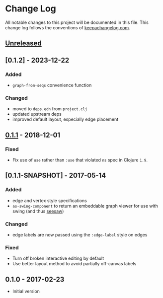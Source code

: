 # Change Log
All notable changes to this project will be documented in this file. This change log follows the conventions of [keepachangelog.com](http://keepachangelog.com/).

## [Unreleased]

## [0.1.2] - 2023-12-22
### Added
- `graph-from-seqs` convenience function
### Changed
- moved to `deps.edn` from `project.clj`
- updated upstream deps
- improved default layout, especially edge placement

## [0.1.1] - 2018-12-01
### Fixed
- Fix use of `use` rather than `:use` that violated `ns` spec in
  Clojure `1.9`.

## [0.1.1-SNAPSHOT] - 2017-05-14
### Added
- edge and vertex style specifications
- `as-swing-component` to return an embeddable graph viewer for use
  with swing (and thus [seesaw](https://github.com/daveray/seesaw))
### Changed
- edge labels are now passed using the `:edge-label` style on edges
### Fixed
- Turn off broken interactive editing by default
- Use better layout method to avoid partially off-canvas labels

## 0.1.0 - 2017-02-23
- Initial version

[Unreleased]: https://github.com/your-name/arrowic/compare/0.1.1...HEAD
[0.1.1]: https://github.com/your-name/arrowic/compare/0.1.0...0.1.1
